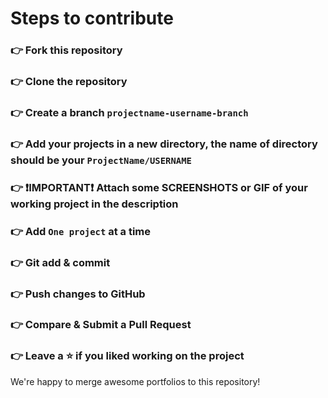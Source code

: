 # Steps to contribute

### 👉 Fork this repository

### 👉 Clone the repository

### 👉 Create a branch `projectname-username-branch`

### 👉 Add your projects in a new directory, the name of directory should be your `ProjectName/USERNAME`

### 👉 **❗IMPORTANT❗** Attach some SCREENSHOTS or GIF of your working project in the description

### 👉 Add `One project` at a time

### 👉 Git add & commit

### 👉 Push changes to GitHub

### 👉 Compare & Submit a Pull Request

### 👉 Leave a ⭐ if you liked working on the project

We're happy to merge awesome portfolios to this repository!
